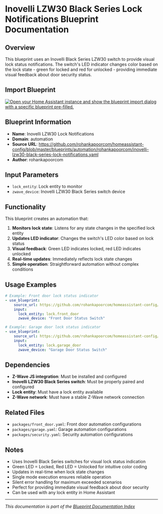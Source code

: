 # Inovelli LZW30 Black Series Lock Notifications Blueprint Documentation

## Overview
This blueprint uses an Inovelli Black Series LZW30 switch to provide visual lock status notifications. The switch's LED indicator changes color based on the lock state - green for locked and red for unlocked - providing immediate visual feedback about door security status.

## Import Blueprint

[![Open your Home Assistant instance and show the blueprint import dialog with a specific blueprint pre-filled.](https://my.home-assistant.io/badges/blueprint_import.svg)](https://my.home-assistant.io/redirect/blueprint_import/?blueprint_url=https%3A//github.com/rohankapoorcom/homeassistant-config/blob/master/blueprints/automation/rohankapoorcom/inovelli-lzw30-black-series-lock-notifications.yaml)

## Blueprint Information
- **Name**: Inovelli LZW30 Lock Notifications
- **Domain**: automation
- **Source URL**: https://github.com/rohankapoorcom/homeassistant-config/blob/master/blueprints/automation/rohankapoorcom/inovelli-lzw30-black-series-lock-notifications.yaml
- **Author**: rohankapoorcom

## Input Parameters
- `lock_entity`: Lock entity to monitor
- `zwave_device`: Inovelli LZW30 Black Series switch device

## Functionality
This blueprint creates an automation that:

1. **Monitors lock state**: Listens for any state changes in the specified lock entity
2. **Updates LED indicator**: Changes the switch's LED color based on lock status
3. **Visual feedback**: Green LED indicates locked, red LED indicates unlocked
4. **Real-time updates**: Immediately reflects lock state changes
5. **Simple operation**: Straightforward automation without complex conditions

## Usage Examples
```yaml
# Example: Front door lock status indicator
- use_blueprint:
    source_url: https://github.com/rohankapoorcom/homeassistant-config/blob/master/blueprints/automation/rohankapoorcom/inovelli-lzw30-black-series-lock-notifications.yaml
    input:
      lock_entity: lock.front_door
      zwave_device: "Front Door Status Switch"

# Example: Garage door lock status indicator
- use_blueprint:
    source_url: https://github.com/rohankapoorcom/homeassistant-config/blob/master/blueprints/automation/rohankapoorcom/inovelli-lzw30-black-series-lock-notifications.yaml
    input:
      lock_entity: lock.garage_door
      zwave_device: "Garage Door Status Switch"
```

## Dependencies
- **Z-Wave JS integration**: Must be installed and configured
- **Inovelli LZW30 Black Series switch**: Must be properly paired and configured
- **Lock entity**: Must have a lock entity available
- **Z-Wave network**: Must have a stable Z-Wave network connection

## Related Files
- `packages/front_door.yaml`: Front door automation configurations
- `packages/garage.yaml`: Garage automation configurations
- `packages/security.yaml`: Security automation configurations

## Notes
- Uses Inovelli Black Series switches for visual lock status indication
- Green LED = Locked, Red LED = Unlocked for intuitive color coding
- Updates in real-time when lock state changes
- Single mode execution ensures reliable operation
- Silent error handling for maximum exceeded scenarios
- Perfect for providing immediate visual feedback about door security
- Can be used with any lock entity in Home Assistant

---

*This documentation is part of the [Blueprint Documentation Index](../../../README.md)*
